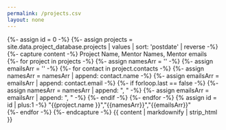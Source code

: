 ```yaml
---
permalink: /projects.csv
layout: none
---
```

{%- assign id = 0 -%}
{%- assign projects = site.data.project_database.projects | values | sort: 'postdate' | reverse -%}
{%- capture content -%}
Project Name, Mentor Names, Mentor emails
<br>
{%- for project in projects -%}
  {%- assign namesArr = '' -%}
  {%- assign emailsArr = '' -%}
  {%- for contact in project.contacts -%}
    {%- assign namesArr = namesArr | append: contact.name -%}
    {%- assign emailsArr = emailsArr | append: contact.email -%}
    {%- if forloop.last == false -%}
       {%- assign namesArr = namesArr | append: ", " -%}
       {%- assign emailsArr = emailsArr | append: ", " -%}
    {%- endif -%}
  {%- endfor -%}
  {% assign id = id | plus:1 -%}
  \"{{project.name }}\",\"{{namesArr}}\",\"{{emailsArr}}\"
  <br>
{%- endfor -%}
{%- endcapture -%}
{{ content | markdownify | strip_html }}
